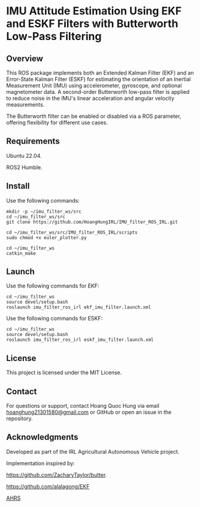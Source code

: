 # IMU Attitude Estimation Using EKF and ESKF Filters with Butterworth Low-Pass Filtering



## Overview

This ROS package implements both an Extended Kalman Filter (EKF) and an Error-State Kalman Filter (ESKF) for estimating the orientation of an Inertial Measurement Unit (IMU) using accelerometer, gyroscope, and optional magnetometer data. A second-order Butterworth low-pass filter is applied to reduce noise in the IMU's linear acceleration and angular velocity measurements.

The Butterworth filter can be enabled or disabled via a ROS parameter, offering flexibility for different use cases.

## Requirements

Ubuntu 22.04.

ROS2 Humble.

## Install

Use the following commands:

```
mkdir -p ~/imu_filter_ws/src
cd ~/imu_filter_ws/src
git clone https://github.com/HoangHungIRL/IMU_filter_ROS_IRL.git

cd ~/imu_filter_ws/src/IMU_filter_ROS_IRL/scripts
sudo chmod +x euler_plotter.py

cd ~/imu_filter_ws
catkin_make
```
## Launch

Use the following commands for EKF:

```
cd ~/imu_filter_ws
source devel/setup.bash
roslaunch imu_filter_ros_irl ekf_imu_filter.launch.xml 
```
Use the following commands for ESKF:

```
cd ~/imu_filter_ws
source devel/setup.bash
roslaunch imu_filter_ros_irl eskf_imu_filter.launch.xml 
```

## License

This project is licensed under the MIT License.

## Contact

For questions or support, contact Hoang Quoc Hung via email hoanghung21301580@gmail.com or GitHub or open an issue in the repository.

## Acknowledgments


Developed as part of the IRL Agricultural Autonomous Vehicle project.


Implementation inspired by:

https://github.com/ZacharyTaylor/butter.

https://github.com/alalagong/EKF

[AHRS ](https://ahrs.readthedocs.io/en/latest/)

